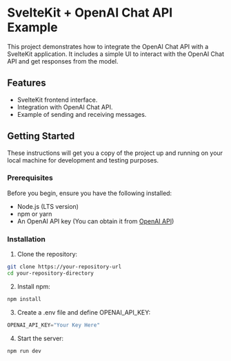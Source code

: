 # SvelteKit + OpenAI Chat API Example

This project demonstrates how to integrate the OpenAI Chat API with a SvelteKit application. It includes a simple UI to interact with the OpenAI Chat API and get responses from the model.

## Features

- SvelteKit frontend interface.
- Integration with OpenAI Chat API.
- Example of sending and receiving messages.

## Getting Started

These instructions will get you a copy of the project up and running on your local machine for development and testing purposes.

### Prerequisites

Before you begin, ensure you have the following installed:
- Node.js (LTS version)
- npm or yarn
- An OpenAI API key (You can obtain it from [OpenAI API](https://beta.openai.com/signup/))

### Installation

1. Clone the repository:
```bash
git clone https://your-repository-url
cd your-repository-directory
```

2. Install npm:
```bash
npm install
```

3. Create a .env file and define OPENAI_API_KEY:
```javascript
OPENAI_API_KEY="Your Key Here"
```

4. Start the server:
```bash
npm run dev
```